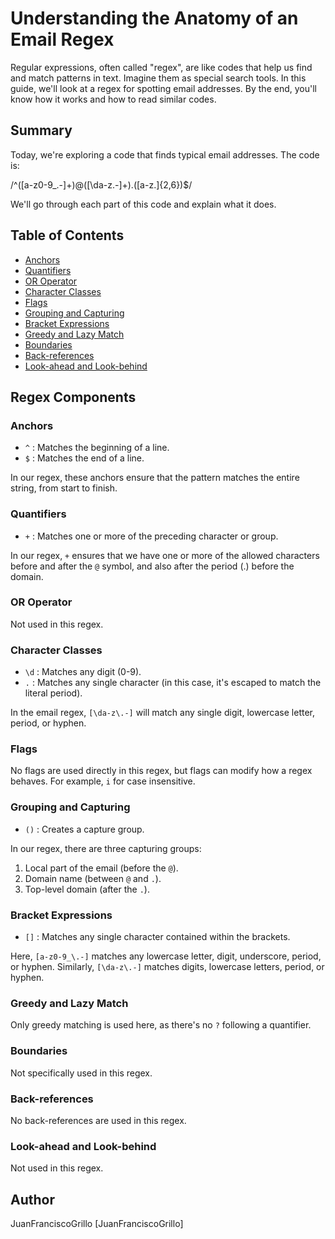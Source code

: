 # Understanding the Anatomy of an Email Regex

Regular expressions, often called "regex", are like codes that help us find and match patterns in text. Imagine them as special search tools. In this guide, we'll look at a regex for spotting email addresses. By the end, you'll know how it works and how to read similar codes.

## Summary

Today, we're exploring a code that finds typical email addresses. The code is:

/^([a-z0-9_\.-]+)@([\da-z\.-]+)\.([a-z\.]{2,6})$/

We'll go through each part of this code and explain what it does.

## Table of Contents

- [Anchors](#anchors)
- [Quantifiers](#quantifiers)
- [OR Operator](#or-operator)
- [Character Classes](#character-classes)
- [Flags](#flags)
- [Grouping and Capturing](#grouping-and-capturing)
- [Bracket Expressions](#bracket-expressions)
- [Greedy and Lazy Match](#greedy-and-lazy-match)
- [Boundaries](#boundaries)
- [Back-references](#back-references)
- [Look-ahead and Look-behind](#look-ahead-and-look-behind)

## Regex Components

### Anchors

- `^` : Matches the beginning of a line.
- `$` : Matches the end of a line.

In our regex, these anchors ensure that the pattern matches the entire string, from start to finish.

### Quantifiers

- `+` : Matches one or more of the preceding character or group.

In our regex, `+` ensures that we have one or more of the allowed characters before and after the `@` symbol, and also after the period (.) before the domain.

### OR Operator

Not used in this regex.

### Character Classes

- `\d` : Matches any digit (0-9).
- `.` : Matches any single character (in this case, it's escaped to match the literal period).

In the email regex, `[\da-z\.-]` will match any single digit, lowercase letter, period, or hyphen.

### Flags

No flags are used directly in this regex, but flags can modify how a regex behaves. For example, `i` for case insensitive.

### Grouping and Capturing

- `()` : Creates a capture group.

In our regex, there are three capturing groups:
1. Local part of the email (before the `@`).
2. Domain name (between `@` and `.`).
3. Top-level domain (after the `.`).

### Bracket Expressions

- `[]` : Matches any single character contained within the brackets.

Here, `[a-z0-9_\.-]` matches any lowercase letter, digit, underscore, period, or hyphen. Similarly, `[\da-z\.-]` matches digits, lowercase letters, period, or hyphen.

### Greedy and Lazy Match

Only greedy matching is used here, as there's no `?` following a quantifier.

### Boundaries

Not specifically used in this regex.

### Back-references

No back-references are used in this regex.

### Look-ahead and Look-behind

Not used in this regex.

## Author

JuanFranciscoGrillo 
[JuanFranciscoGrillo]
